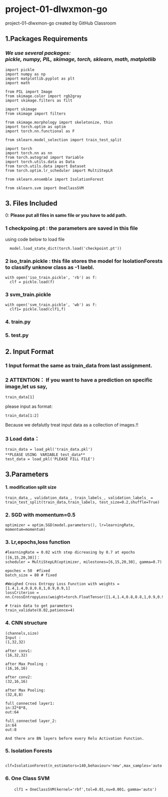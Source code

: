 # project-01-dlwxmon-go
project-01-dlwxmon-go created by GitHub Classroom

## 1.Packages Requirements
### *We use several packages:<br/> pickle, numpy,  PIL, skimage, torch, sklearn, math, matplotlib*


    import pickle
    import numpy as np
    import matplotlib.pyplot as plt
    import math

    from PIL import Image
    from skimage.color import rgb2gray
    import skimage.filters as filt
    
    import skimage
    from skimage import filters
    
    from skimage.morphology import skeletonize, thin
    import torch.optim as optim
    import torch.nn.functional as F
   
    from sklearn.model_selection import train_test_split
    
    import torch 
    import torch.nn as nn
    from torch.autograd import Variable
    import torch.utils.data as Data
    from torch.utils.data import Dataset
    from torch.optim.lr_scheduler import MultiStepLR
    
    from sklearn.ensemble import IsolationForest

    from sklearn.svm import OneClassSVM

## 3. Files Included

 0: **Please put all files in same file or you have to add path.**
### 1 **checkpoing.pt** : the parameters are saved in this file 

  using code below to load file
  
      model.load_state_dict(torch.load('checkpoint.pt')) 
  
    
  
  
### 2 **iso_train.pickle** : this file stores the model for IsolationForests to classify unknow class as -1 laebl.

    with open('iso_train.pickle', 'rb') as f:
      clf = pickle.load(f)

### 3 **svm_train.pickle**

    with open('svm_train.pickle', 'wb') as f:
      clf1= pickle.load(clf1,f)
      
### 4. train.py

### 5. test.py




## 2. Input Format

### 1 Input format the same as train_data from last assignment.<br/>
### 2 ATTENTION： If you want to have a prediction on specific image,let us say,
    train_data[1]
 please input as format:
   
    train_data[1:2] 
Because we defalutly treat input data as a collection of images.!!
### 3 Load data：
    train_data = load_pkl('train_data.pkl')
    **PLEASE USING　VARIABLE test_data**
    test_data = load_pkl('PLEASE FILL FILE') 

## 3.Parameters
#### 1. modification split size

    train_data_, validation_data_, train_labels_, validation_labels_ = train_test_split(train_data,train_labels, test_size=0.2,shuffle=True)
   
 ### 2. SGD with momentum=0.5
 
    optimizer = optim.SGD(model.parameters(), lr=learningRate, momentum=momentum)
 
 ### 3. Lr,epochs,loss function
    #learningRate = 0.02 with step dicreasing by 0.7 at epochs [[6,15,20,30]]：
    scheduler = MultiStepLR(optimizer, milestones=[6,15,20,30], gamma=0.7)
    
    epoches = 50  #fixed
    batch_size = 80 # fixed
    
    #Weighed Cross Entropy Loss Function with weights =[1.4,1.4,0.8,0.8,1,0.9,0.9,1]  
    lossCriterion = nn.CrossEntropyLoss(weight=torch.FloatTensor([1.4,1.4,0.8,0.8,1,0.9,0.9,1])) 
    
    # train data to get parameters
    train_validate(0.02,patience=4)
    
### 4. CNN structure
    (channels,size)
    Input :
    (1,32,32)
    
    after conv1:
    (16,32,32)
    
    after Max Pooling :
    (16,16,16)
    
    after conv2:
    (32,16,16)
    
    after Max Pooling:
    (32,8,8)
    
    full_connected layer1:
    in:32*8*8,
    out:64
    
    full_connected layer_2:
    in:64
    out:8
    
    And there are BN layers before every Relu Activation Function.
 ### 5. Isolation Forests
 
        clf=IsolationForest(n_estimators=140,behaviour='new',max_samples='auto',contamination=0.001,max_features=5)
        
 ### 6. One Class SVM
 
        clf1 = OneClassSVM(kernel='rbf',tol=0.01,nu=0.001，gamma='auto')



